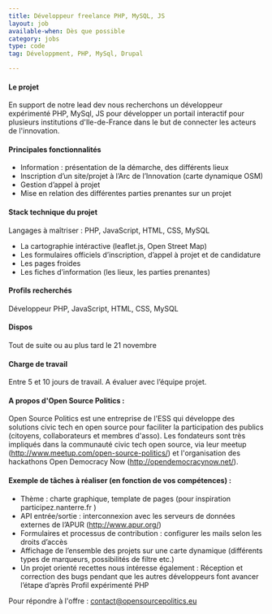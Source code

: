 ```yaml
---
title: Développeur freelance PHP, MySQL, JS
layout: job
available-when: Dès que possible
category: jobs
type: code
tag: Développment, PHP, MySql, Drupal

---
```


#### Le projet
En support de notre lead dev nous recherchons un développeur expérimenté PHP, MySql, JS pour développer un portail interactif pour plusieurs institutions d'Ile-de-France dans le but de connecter les acteurs de l'innovation.

#### Principales fonctionnalités
- Information : présentation de la démarche, des différents lieux
- Inscription d’un site/projet à l’Arc de l’Innovation (carte dynamique OSM)
- Gestion d’appel à projet 
- Mise en relation des différentes parties prenantes sur un projet 

#### Stack technique du projet

Langages à maîtriser : PHP, JavaScript, HTML, CSS, MySQL

- La cartographie intéractive (leaflet.js, Open Street Map)
- Les formulaires officiels d’inscription, d’appel à projet et de candidature
- Les pages froides
- Les fiches d’information (les lieux, les parties prenantes)

#### Profils recherchés
Développeur PHP, JavaScript, HTML, CSS, MySQL

#### Dispos 
Tout de suite ou au plus tard le 21 novembre

#### Charge de travail 
Entre 5 et 10 jours de travail. A évaluer avec l’équipe projet.

#### A propos d'Open Source Politics : 
Open Source Politics est une entreprise de l'ESS qui développe des solutions civic tech en open source pour faciliter la participation des publics (citoyens, collaborateurs et membres d'asso). Les fondateurs sont très impliqués dans la communauté civic tech open source, via leur meetup (http://www.meetup.com/open-source-politics/)  et l'organisation des hackathons Open Democracy Now (http://opendemocracynow.net/). 

#### Exemple de tâches à réaliser (en fonction de vos compétences) : 

- Thème : charte graphique, template de pages (pour inspiration participez.nanterre.fr )
- API entrée/sortie : interconnexion avec les serveurs de données externes de l’APUR (http://www.apur.org/)
- Formulaires et processus de contribution : configurer les mails selon les droits d’accès
- Affichage de l’ensemble des projets sur une carte dynamique (différents types de marqueurs, possibilités de filtre etc.)
- Un projet orienté recettes nous intéresse également : Réception et correction des bugs pendant que les autres développeurs font avancer l’étape d’après
Profil expérimenté PHP


Pour répondre à l'offre : [contact@opensourcepolitics.eu](mailto:contact@opensourcepolitics.eu)


